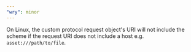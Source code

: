 ```yaml
---
"wry": minor
---
```


On Linux, the custom protocol request object's URI will not include the scheme if the request URI does not include a host e.g. `asset:///path/to/file`.
